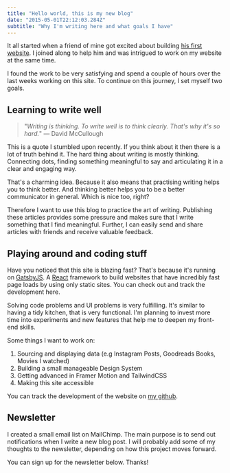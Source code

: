 ```yaml
---
title: "Hello world, this is my new blog"
date: "2015-05-01T22:12:03.284Z"
subtitle: "Why I'm writing here and what goals I have"
---
```


It all started when a friend of mine got excited about building [his first website](https://www.quechup.me/). I joined along to help him and was intrigued to work on my website at the same time.

I found the work to be very satisfying and spend a couple of hours over the last weeks working on this site. To continue on this journey, I set myself two goals.

## Learning to write well

> "_Writing is thinking. To write well is to think clearly. That's why it's so hard._" ― David McCullough

This is a quote I stumbled upon recently. If you think about it then there is a lot of truth behind it. The hard thing about writing is mostly thinking. Connecting dots, finding something meaningful to say and articulating it in a clear and engaging way.

That's a charming idea. Because it also means that practising writing helps you to think better. And thinking better helps you to be a better communicator in general. Which is nice too, right?

Therefore I want to use this blog to practice the art of writing. Publishing these articles provides some pressure and makes sure that I write something that I find meaningful. Further, I can easily send and share articles with friends and receive valuable feedback.

## Playing around and coding stuff

Have you noticed that this site is blazing fast? That's because it's running on [GatsbyJS](<[https://www.gatsbyjs.org](https://www.gatsbyjs.org/)>). A [React](https://reactjs.org/) framework to build websites that have incredibly fast page loads by using only static sites. You can check out and track the development here.

Solving code problems and UI problems is very fulfilling. It's similar to having a tidy kitchen, that is very functional. I'm planning to invest more time into experiments and new features that help me to deepen my front-end skills.

Some things I want to work on:

1. Sourcing and displaying data (e.g Instagram Posts, Goodreads Books, Movies I watched)
2. Building a small manageable Design System
3. Getting advanced in Framer Motion and TailwindCSS
4. Making this site accessible

You can track the development of the website on [my github](https://github.com/wirtzdan).

## Newsletter

I created a small email list on MailChimp. The main purpose is to send out notifications when I write a new blog post. I will probably add some of my thoughts to the newsletter, depending on how this project moves forward.

You can sign up for the newsletter below. Thanks!
